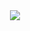 <div id="content">

<div id="header" align="center">
<img src="https://2.downloader.disk.yandex.ru/preview/d2d3c406e06d3708f346bfe749b2c7dc5093c5eb6d142775fee7cc0c298e27fd/inf/aaINBUV-kd2dVUlQpBGwCYdjIgSYQW712qt8PESwMess4hvrg9T8ahDtkTGs1H_mAgcMM__NAzx3wdiVD4PKlA%3D%3D?uid=1365228325&filename=untitled.png&disposition=inline&hash=&limit=0&content_type=image%2Fpng&owner_uid=1365228325&tknv=v2&size=1423x784">
</div>

<div>
</div>

</div>
